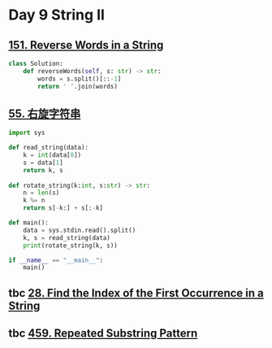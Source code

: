 # Day 9 String II
## [151. Reverse Words in a String]()
```python
class Solution:
    def reverseWords(self, s: str) -> str:
        words = s.split()[::-1]
        return ' '.join(words)
```

## [55. 右旋字符串](https://leetcode.com/problems/reverse-words-in-a-string/)
```python
import sys

def read_string(data):
    k = int(data[0])
    s = data[1]
    return k, s
    
def rotate_string(k:int, s:str) -> str:
    n = len(s)
    k %= n
    return s[-k:] + s[:-k]

def main():
    data = sys.stdin.read().split()
    k, s = read_string(data)
    print(rotate_string(k, s))

if __name__ == "__main__":
    main()
```
## tbc [28. Find the Index of the First Occurrence in a String](https://leetcode.com/problems/find-the-index-of-the-first-occurrence-in-a-string/)

## tbc [459. Repeated Substring Pattern](https://leetcode.com/problems/repeated-substring-pattern/)